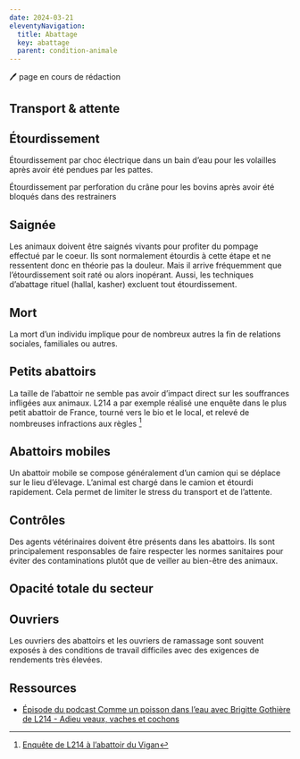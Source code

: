 ```yaml
---
date: 2024-03-21
eleventyNavigation:
  title: Abattage
  key: abattage
  parent: condition-animale
---
```


🖊️ page en cours de rédaction

## Transport & attente

## Étourdissement

Étourdissement par choc électrique dans un bain d’eau pour les volailles après avoir été pendues par les pattes.

Étourdissement par perforation du crâne pour les bovins après avoir été bloqués dans des restrainers

## Saignée

Les animaux doivent être saignés vivants pour profiter du pompage effectué par le coeur.
Ils sont normalement étourdis à cette étape et ne ressentent donc en théorie pas la douleur.
Mais il arrive fréquemment que l’étourdissement soit raté ou alors inopérant.
Aussi, les techniques d’abattage rituel (hallal, kasher) excluent tout étourdissement.

## Mort

La mort d’un individu implique pour de nombreux autres la fin de relations sociales, familiales ou autres.

## Petits abattoirs

La taille de l’abattoir ne semble pas avoir d’impact direct sur les souffrances infligées aux animaux.
L214 a par exemple réalisé une enquête dans le plus petit abattoir de France, tourné vers le bio et le local, et relevé de nombreuses infractions aux règles [^l214vigan]

## Abattoirs mobiles

Un abattoir mobile se compose généralement d’un camion qui se déplace sur le lieu d’élevage.
L’animal est chargé dans le camion et étourdi rapidement.
Cela permet de limiter le stress du transport et de l’attente.

## Contrôles

Des agents vétérinaires doivent être présents dans les abattoirs.
Ils sont principalement responsables de faire respecter les normes sanitaires pour éviter des contaminations plutôt que de veiller au bien-être des animaux.

## Opacité totale du secteur

## Ouvriers

Les ouvriers des abattoirs et les ouvriers de ramassage sont souvent exposés à des conditions de travail difficiles avec des exigences de rendements très élevées.

## Ressources

- [Épisode du podcast Comme un poisson dans l’eau avec Brigitte Gothière de L214 - Adieu veaux, vaches et cochons](https://commeunpoissondansleau.s321.top/episodes/02-1-adieu-veaux-vaches-cochons-poulets-brigitte-gothiere/)




[^l214vigan]: [Enquête de L214 à l’abattoir du Vigan](https://www.l214.com/enquetes/2016/abattoir-made-in-france/le-vigan/)
